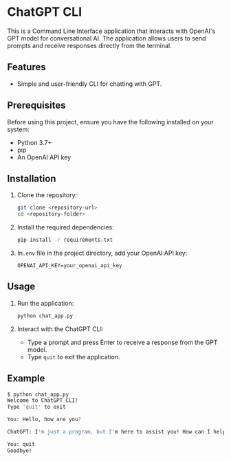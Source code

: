 # ChatGPT CLI

This is a Command Line Interface application that interacts with OpenAI's GPT model for conversational AI. The application allows users to send prompts and receive responses directly from the terminal.

## Features
- Simple and user-friendly CLI for chatting with GPT.

## Prerequisites

Before using this project, ensure you have the following installed on your system:

- Python 3.7+
- pip
- An OpenAI API key

## Installation

1. Clone the repository:
   ```bash
   git clone <repository-url>
   cd <repository-folder>
   ```

2. Install the required dependencies:
   ```bash
   pip install -r requirements.txt
   ```

3. In`.env` file in the project directory, add your OpenAI API key:
   ```env
   OPENAI_API_KEY=your_openai_api_key
   ```

## Usage

1. Run the application:
   ```bash
   python chat_app.py
   ```

2. Interact with the ChatGPT CLI:
   - Type a prompt and press Enter to receive a response from the GPT model.
   - Type `quit` to exit the application.

## Example

```bash
$ python chat_app.py
Welcome to ChatGPT CLI!
Type 'quit' to exit

You: Hello, how are you?

ChatGPT: I'm just a program, but I'm here to assist you! How can I help you today?

You: quit
Goodbye!
```
